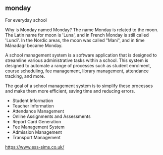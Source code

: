 ## monday
For everyday school 

Why is Monday named Monday?
The name Monday is related to the moon. The Latin name for moon is 'Luna', and in French Monday is still called 'Lundí'. In the Nordic areas, the moon was called "Mani", and in time Mánadagr became Monday.

A school management system is a software application that is designed to streamline various administrative tasks within a school. This system is designed to automate a range of processes such as student enrolment, course scheduling, fee management, library management, attendance tracking, and more.

The goal of a school management system is to simplify these processes and make them more efficient, saving time and reducing errors.

- Student Information
- Teacher Information
- Attendance Management
- Online Assignments and Assessments
- Report Card Generation
- Fee Management System
- Admission Management
- Transport Management
  
https://www.ess-sims.co.uk/

